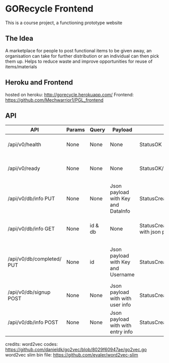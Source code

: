 # GORecycle Frontend

This is a course project, a functioning prototype website

## The Idea
A marketplace for people to post functional items to be given away, an organisation can take for further distribution or an individual can then pick them up. Helps to reduce waste and improve opportunities for reuse of items/materials


## Heroku and Frontend
hosted on heroku: http://gorecycle.herokuapp.com/
Frontend: https://github.com/Mechwarrior1/PGL_frontend


## API
| API | Params | Query | Payload | Return | Comments |
| --- | --- | --- | --- | --- | --- |
| /api/v0/health | None | None | None | StatusOK| see if server is online |
| /api/v0/ready | None | None | None | StatusOK/Status Unavailable | see if server is ready for traffic |
| /api/v0/db/info PUT | None | None | Json payload with Key and DataInfo | StatusCreated/StatusBadRequest | used to edit information on database |
| /api/v0/db/info GET | None | id & db | None | StatusCreated/StatusBadRequest with json payload | get information on database |
| /api/v0/db/completed/ PUT | None | id | Json payload with Key and Username | StatusCreated/StatusBadRequest | Change ItemListing entry on database to completed |
| /api/v0/db/signup POST | None | None | Json payload with with user info | StatusCreated/StatusBadRequest | Log new user into database |
| /api/v0/db/info POST | None | None | Json payload with with entry info | StatusCreated/StatusBadRequest | Log new entry into database |


credits:
word2vec codes: https://github.com/danieldk/go2vec/blob/8029f60947ae/go2vec.go
word2vec slim bin file: https://github.com/eyaler/word2vec-slim
